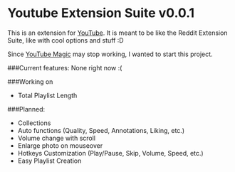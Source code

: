 # Youtube Extension Suite v0.0.1

This is an extension for [YouTube](https://www.youtube.com). It is meant to be like the Reddit Extension Suite, like with cool options and stuff :D

Since [YouTube Magic]() may stop working, I wanted to start this project.

###Current features:
None right now :(

###Working on
* Total Playlist Length

###Planned:
* Collections
* Auto functions (Quality, Speed, Annotations, Liking, etc.)
* Volume change with scroll
* Enlarge photo on mouseover
* Hotkeys Customization (Play/Pause, Skip, Volume, Speed, etc.)
* Easy Playlist Creation
